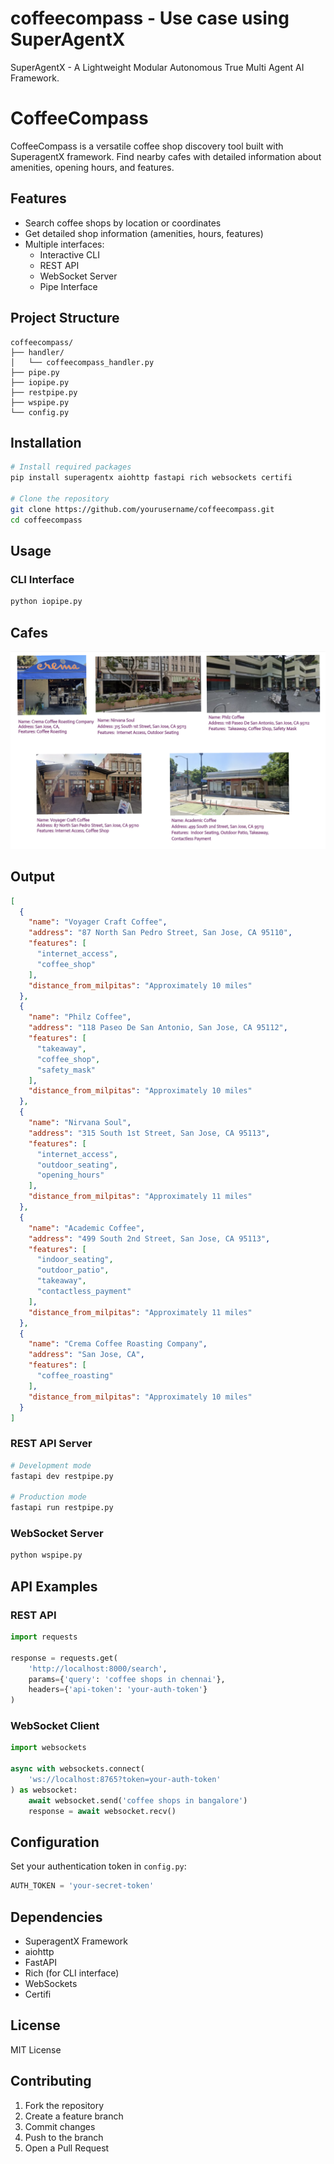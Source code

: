 # coffeecompass - Use case using SuperAgentX

SuperAgentX - A Lightweight Modular Autonomous True Multi Agent AI Framework.


# CoffeeCompass

CoffeeCompass is a versatile coffee shop discovery tool built with SuperagentX framework. Find nearby cafes with detailed information about amenities, opening hours, and features.

## Features

- Search coffee shops by location or coordinates
- Get detailed shop information (amenities, hours, features)
- Multiple interfaces:
  - Interactive CLI
  - REST API
  - WebSocket Server
  - Pipe Interface

## Project Structure
```
coffeecompass/
├── handler/
│   └── coffeecompass_handler.py
├── pipe.py
├── iopipe.py
├── restpipe.py
├── wspipe.py
└── config.py
```

## Installation

```bash
# Install required packages
pip install superagentx aiohttp fastapi rich websockets certifi

# Clone the repository
git clone https://github.com/yourusername/coffeecompass.git
cd coffeecompass
```

## Usage

### CLI Interface
```bash
python iopipe.py
```

## Cafes 
![Cafe Search Results](screens.png)

## Output
```json
[
  {
    "name": "Voyager Craft Coffee",
    "address": "87 North San Pedro Street, San Jose, CA 95110",
    "features": [
      "internet_access",
      "coffee_shop"
    ],
    "distance_from_milpitas": "Approximately 10 miles"
  },
  {
    "name": "Philz Coffee",
    "address": "118 Paseo De San Antonio, San Jose, CA 95112",
    "features": [
      "takeaway",
      "coffee_shop",
      "safety_mask"
    ],
    "distance_from_milpitas": "Approximately 10 miles"
  },
  {
    "name": "Nirvana Soul",
    "address": "315 South 1st Street, San Jose, CA 95113",
    "features": [
      "internet_access",
      "outdoor_seating",
      "opening_hours"
    ],
    "distance_from_milpitas": "Approximately 11 miles"
  },
  {
    "name": "Academic Coffee",
    "address": "499 South 2nd Street, San Jose, CA 95113",
    "features": [
      "indoor_seating",
      "outdoor_patio",
      "takeaway",
      "contactless_payment"
    ],
    "distance_from_milpitas": "Approximately 11 miles"
  },
  {
    "name": "Crema Coffee Roasting Company",
    "address": "San Jose, CA",
    "features": [
      "coffee_roasting"
    ],
    "distance_from_milpitas": "Approximately 10 miles"
  }
]
```

### REST API Server
```bash
# Development mode
fastapi dev restpipe.py

# Production mode
fastapi run restpipe.py
```

### WebSocket Server
```bash
python wspipe.py
```

## API Examples

### REST API
```python
import requests

response = requests.get(
    'http://localhost:8000/search',
    params={'query': 'coffee shops in chennai'},
    headers={'api-token': 'your-auth-token'}
)
```

### WebSocket Client
```python
import websockets

async with websockets.connect(
    'ws://localhost:8765?token=your-auth-token'
) as websocket:
    await websocket.send('coffee shops in bangalore')
    response = await websocket.recv()
```

## Configuration

Set your authentication token in `config.py`:
```python
AUTH_TOKEN = 'your-secret-token'
```

## Dependencies

- SuperagentX Framework
- aiohttp
- FastAPI
- Rich (for CLI interface)
- WebSockets
- Certifi

## License

MIT License

## Contributing

1. Fork the repository
2. Create a feature branch
3. Commit changes
4. Push to the branch
5. Open a Pull Request

 

